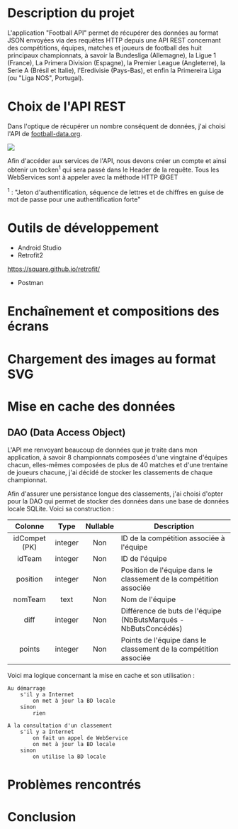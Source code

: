 # Description du projet

L'application "Football API" permet de récupérer des données au format JSON envoyées via des requêtes HTTP depuis une API REST
concernant des compétitions, équipes, matches et joueurs de football des huit principaux championnats, à savoir la Bundesliga (Allemagne), la Ligue 1 (France), La Primera Division (Espagne), la Premier League (Angleterre), la Serie A (Brésil et Italie), l'Eredivisie (Pays-Bas), et enfin la Primereira Liga (ou "Liga NOS", Portugal).

# Choix de l'API REST

Dans l'optique de récupérer un nombre conséquent de données, j'ai choisi l'API de [football-data.org](https://www.football-data.org/ "Site de football-data.org").

![](https://www.football-data.org/assets/logo.jpg)

Afin d'accéder aux services de l'API, nous devons créer un compte et ainsi obtenir un tocken<sup>1</sup> qui sera passé dans le Header de la requête.
Tous les WebServices sont à appeler avec la méthode HTTP @GET

<sup>1</sup> : "Jeton d'authentification, séquence de lettres et de chiffres en guise de mot de passe pour une authentification forte"

# Outils de développement

- Android Studio
- Retrofit2

https://square.github.io/retrofit/

- Postman

# Enchaînement et compositions des écrans

# Chargement des images au format SVG

# Mise en cache des données
## DAO (Data Access Object)

L'API me renvoyant beaucoup de données que je traite dans mon application, à savoir 8 championnats composées d'une vingtaine d'équipes chacun, elles-mêmes composées de plus de 40 matches et d'une trentaine de joueurs chacune, j'ai décidé de stocker les classements de chaque championnat.

Afin d'assurer une persistance longue des classements, j'ai choisi d'opter pour la DAO qui permet de stocker des données dans une base de données locale SQLite. Voici sa construction :

| Colonne       | Type    | Nullable | Description                                                        |
|:-------------:|:-------:|:--------:|--------------------------------------------------------------------|
| idCompet (PK) | integer | Non      | ID de la compétition associée à l'équipe                           |
| idTeam        | integer | Non      | ID de l'équipe                                                     |
| position      | integer | Non      | Position de l'équipe dans le classement de la compétition associée |
| nomTeam       | text    | Non      | Nom de l'équipe                                                    |
| diff          | integer | Non      | Différence de buts de l'équipe (NbButsMarqués - NbButsConcédés)    |
| points        | integer | Non      | Points de l'équipe dans le classement de la compétition associée   |

Voici ma logique concernant la mise en cache et son utilisation :

~~~
Au démarrage
    s'il y a Internet
        on met à jour la BD locale
    sinon
        rien
    
A la consultation d'un classement
    s'il y a Internet
        on fait un appel de WebService
        on met à jour la BD locale
    sinon
        on utilise la BD locale
~~~

# Problèmes rencontrés

# Conclusion
